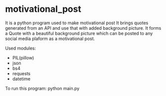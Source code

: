 # motivational_post 
It is a python program used to make motivational post It brings quotes generated from an API and use that with added background picture. It forms a Quote with a beautiful background picture which can be posted to any social media plaform as a motivational post.

Used modules: 
* PIL(pillow) 
* json 
* bs4 
* requests 
* datetime 

To run this program: 
python main.py
